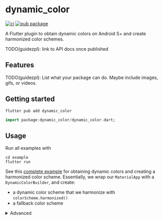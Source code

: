# dynamic_color

[![ci](https://github.com/material-foundation/material-dynamic-color-flutter/actions/workflows/test.yml/badge.svg)](https://github.com/material-foundation/material-dynamic-color-flutter/actions/workflows/test.yml)
[![pub package](https://img.shields.io/pub/v/dynamic_color.svg)](https://pub.dev/packages/dynamic_color)

A Flutter plugin to obtain dynamic colors on Android S+ and create harmonized
color schemes.

TODO(guidezpl): link to API docs once published

## Features

TODO(guidezpl): List what your package can do. Maybe include images, gifs, or videos.

## Getting started

`flutter pub add dynamic_color`

```dart
import package:dynamic_color/dynamic_color.dart;
```

## Usage

Run all examples with

```
cd example
flutter run
```

See this [complete example] for obtaining dynamic colors and creating
a harmonized color scheme. Essentially, we wrap our `MaterialApp` with a
`DynamicColorBuilder`, and create:

- a dynamic color scheme that we harmonize with `colorScheme.harmonized()`
- a fallback color scheme

<details> 
<Summary>Advanced</Summary>

`DynamicColorBuilder` is a stateful widget that provides the device's
dynamic colors in a [`CorePalette`][corepalette]. [Example][dynamiccolorbuilder example]

| Android S+                                                                                                                                                | Other device                                                                                                                                                  |
| --------------------------------------------------------------------------------------------------------------------------------------------------------- | ------------------------------------------------------------------------------------------------------------------------------------------------------------- |
| <img width="100%" alt="Using dynamic color" src="https://user-images.githubusercontent.com/6655696/131468852-9e79837d-4109-40b8-82d7-3ef5fe8c225e.png" /> | <img width="100%" alt="Not using dynamic color" src="https://user-images.githubusercontent.com/6655696/131468869-180c0cad-80d5-4e5a-8f2a-6518c525b0a7.png" /> |

Under the hood, `DynamicColorBuilder` uses `DynamicColorPlugin.getCorePalette()`
to obtain the [`CorePalette`][corepalette] asynchronously. Unlike with
`DynamicColorBuilder`, the developer is responsible for obtaining and
storing the [`CorePalette`][corepalette].
[Example][dynamiccolorplugin.getcorepalette example]

</details>

[corepalette]: https://github.com/material-foundation/material-dynamic-color-flutter/tree/main/lib/tonal_palette.dart
[complete example]: https://github.com/material-foundation/material-dynamic-color-flutter/tree/main/example/lib/complete_example.dart
[dynamiccolorbuilder example]: https://github.com/material-foundation/material-dynamic-color-flutter/tree/main/example/lib/dynamic_color_builder_example.dart
[dynamiccolorplugin.getcorepalette example]: https://github.com/material-foundation/material-dynamic-color-flutter/tree/main/example/lib/get_core_palette_example.dart
